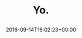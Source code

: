 ---
retweeted: false
source: <a href="https://about.twitter.com/products/tweetdeck" rel="nofollow">TweetDeck</a>
entities:
  user_mentions: []
  urls: []
  symbols: []
  media:
  - expanded_url: https://twitter.com/bascht/status/776088717303934976/photo/1
    indices:
    - '4'
    - '27'
    url: https://t.co/aqSb6RXO3V
    media_url: http://pbs.twimg.com/media/CsU4kb7WgAAH4sO.jpg
    id_str: '776088709414420480'
    id: '776088709414420480'
    media_url_https: https://pbs.twimg.com/media/CsU4kb7WgAAH4sO.jpg
    sizes:
      medium:
        w: '191'
        h: '53'
        resize: fit
      thumb:
        w: '53'
        h: '53'
        resize: crop
      large:
        w: '191'
        h: '53'
        resize: fit
      small:
        w: '191'
        h: '53'
        resize: fit
    type: photo
    display_url: pic.twitter.com/aqSb6RXO3V
  hashtags: []
display_text_range:
- '0'
- '27'
favorite_count: '4'
id_str: '776088717303934976'
truncated: false
retweet_count: '0'
id: '776088717303934976'
possibly_sensitive: false
created_at: Wed Sep 14 16:02:23 +0000 2016
favorited: false
full_text: Yo.
lang: und
extended_entities:
  media:
  - expanded_url: https://twitter.com/bascht/status/776088717303934976/photo/1
    indices:
    - '4'
    - '27'
    url: https://t.co/aqSb6RXO3V
    media_url: http://pbs.twimg.com/media/CsU4kb7WgAAH4sO.jpg
    id_str: '776088709414420480'
    id: '776088709414420480'
    media_url_https: https://pbs.twimg.com/media/CsU4kb7WgAAH4sO.jpg
    sizes:
      medium:
        w: '191'
        h: '53'
        resize: fit
      thumb:
        w: '53'
        h: '53'
        resize: crop
      large:
        w: '191'
        h: '53'
        resize: fit
      small:
        w: '191'
        h: '53'
        resize: fit
    type: photo
    display_url: pic.twitter.com/aqSb6RXO3V
tags:
- pesos/twitter
date: '2016-09-14T16:02:23+00:00'
src: https://twitter.com/bascht/status/776088717303934976
original_url: https://twitter.com/bascht/status/776088717303934976
type: twitter_tweet
media_url: https://img.bascht.com/twitter/pbs.twimg.com/media/CsU4kb7WgAAH4sO.jpg
text: Yo.
title: 'Yo.

  '

---